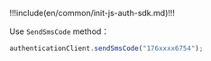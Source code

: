 !!!include(en/common/init-js-auth-sdk.md)!!!

Use `SendSmsCode` method：

```javascript
authenticationClient.sendSmsCode("176xxxx6754");
```
